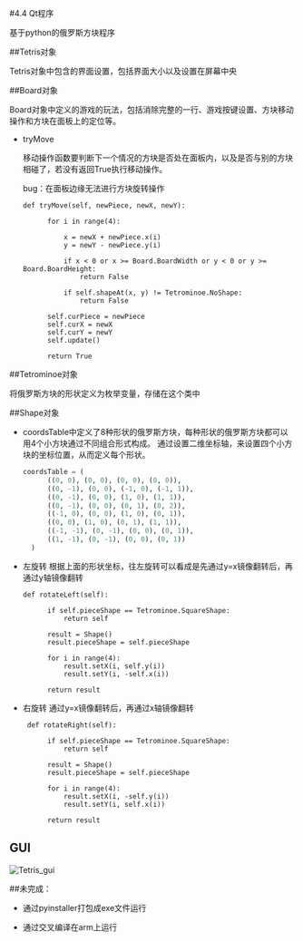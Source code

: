 #4.4 Qt程序

基于python的俄罗斯方块程序

##Tetris对象

Tetris对象中包含的界面设置，包括界面大小以及设置在屏幕中央

##Board对象

Board对象中定义的游戏的玩法，包括消除完整的一行、游戏按键设置、方块移动操作和方块在面板上的定位等。

* tryMove
  
  移动操作函数要判断下一个情况的方块是否处在面板内，以及是否与别的方块相碰了，若没有返回True执行移动操作。
  
  bug：在面板边缘无法进行方块旋转操作
  ```
  def tryMove(self, newPiece, newX, newY):

        for i in range(4):

            x = newX + newPiece.x(i)
            y = newY - newPiece.y(i)

            if x < 0 or x >= Board.BoardWidth or y < 0 or y >= Board.BoardHeight:
                return False

            if self.shapeAt(x, y) != Tetrominoe.NoShape:
                return False

        self.curPiece = newPiece
        self.curX = newX
        self.curY = newY
        self.update()

        return True
  ```

##Tetrominoe对象

将俄罗斯方块的形状定义为枚举变量，存储在这个类中

##Shape对象

* coordsTable中定义了8种形状的俄罗斯方块，每种形状的俄罗斯方块都可以用4个小方块通过不同组合形式构成。
  通过设置二维坐标轴，来设置四个小方块的坐标位置，从而定义每个形状。
  
  ```python
  coordsTable = (
        ((0, 0), (0, 0), (0, 0), (0, 0)),
        ((0, -1), (0, 0), (-1, 0), (-1, 1)),
        ((0, -1), (0, 0), (1, 0), (1, 1)),
        ((0, -1), (0, 0), (0, 1), (0, 2)),
        ((-1, 0), (0, 0), (1, 0), (0, 1)),
        ((0, 0), (1, 0), (0, 1), (1, 1)),
        ((-1, -1), (0, -1), (0, 0), (0, 1)),
        ((1, -1), (0, -1), (0, 0), (0, 1))
    )
  ```
  
* 左旋转
  根据上面的形状坐标，往左旋转可以看成是先通过y=x镜像翻转后，再通过y轴镜像翻转

  ```
  def rotateLeft(self):

        if self.pieceShape == Tetrominoe.SquareShape:
            return self

        result = Shape()
        result.pieceShape = self.pieceShape

        for i in range(4):
            result.setX(i, self.y(i))
            result.setY(i, -self.x(i))

        return result
  ```
  
* 右旋转
  通过y=x镜像翻转后，再通过x轴镜像翻转

  ```
   def rotateRight(self):

        if self.pieceShape == Tetrominoe.SquareShape:
            return self

        result = Shape()
        result.pieceShape = self.pieceShape

        for i in range(4):
            result.setX(i, -self.y(i))
            result.setY(i, self.x(i))

        return result
  ```
## GUI
![Tetris_gui](https://github.com/Ramdoo/2020/blob/master/graph4README/Tetris_ui.png)


##未完成：

* 通过pyinstaller打包成exe文件运行

* 通过交叉编译在arm上运行
